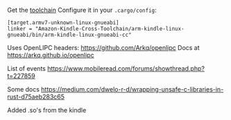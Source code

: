 Get the [toolchain](https://github.com/samsheff/Amazon-Kindle-Cross-Toolchain/tree/master/arm-kindle-linux-gnueabi)
Configure it in your `.cargo/config`:

```
[target.armv7-unknown-linux-gnueabi]
linker = "Amazon-Kindle-Cross-Toolchain/arm-kindle-linux-gnueabi/bin/arm-kindle-linux-gnueabi-cc"
```


Uses OpenLIPC headers: https://github.com/Arkq/openlipc
Docs at https://arkq.github.io/openlipc

List of events
https://www.mobileread.com/forums/showthread.php?t=227859

Some docs
https://medium.com/dwelo-r-d/wrapping-unsafe-c-libraries-in-rust-d75aeb283c65



Added .so's from the kindle
